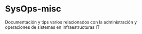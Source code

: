 # SysOps-misc
Documentación y tips varios relacionados con la administración y operaciones de sistemas en infraestructuras IT
